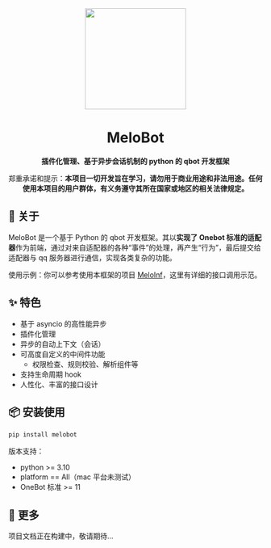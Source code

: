 <div align="center">
<img width=200 src="https://aicorein.github.io/Qbot-MeloBot-docs/images/icon.png" />
<h1>MeloBot</h1>
<p><strong>插件化管理、基于异步会话机制的 python 的 qbot 开发框架</strong></p>
<p>郑重承诺和提示：<strong>本项目一切开发旨在学习，请勿用于商业用途和非法用途。任何使用本项目的用户群体，有义务遵守其所在国家或地区的相关法律规定。</strong></p>
</div>

## 🎉 关于

MeloBot 是一个基于 Python 的 qbot 开发框架。其以**实现了 Onebot 标准的适配器**作为前端，通过对来自适配器的各种“事件”的处理，再产生“行为”，最后提交给适配器与 qq 服务器进行通信，实现各类复杂的功能。

使用示例：你可以参考使用本框架的项目 [MeloInf](https://github.com/aicorein/meloinf)，这里有详细的接口调用示范。

## ✨ 特色

- 基于 asyncio 的高性能异步
- 插件化管理
- 异步的自动上下文（会话）
- 可高度自定义的中间件功能
    - 权限检查、规则校验、解析组件等
- 支持生命周期 hook
- 人性化、丰富的接口设计

## 📦️ 安装使用

```python
pip install melobot
```

版本支持：
- python >= 3.10
- platform == All（mac 平台未测试）
- OneBot 标准 >= 11

## 💬 更多

项目文档正在构建中，敬请期待...
